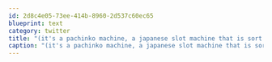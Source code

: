 ```yaml
---
id: 2d8c4e05-73ee-414b-8960-2d537c60ec65
blueprint: text
category: twitter
title: "(it's a pachinko machine, a japanese slot machine that is sort of like plinko and uses steel ball-bearings)"
caption: "(it's a pachinko machine, a japanese slot machine that is sort of like plinko and uses steel ball-bearings)"
---
```

